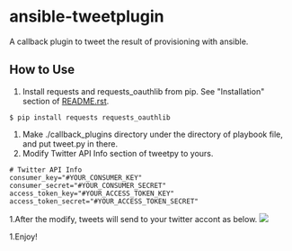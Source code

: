 # ansible-tweetplugin
A callback plugin to tweet the result of provisioning with ansible.

## How to Use
1. Install requests and requests_oauthlib from pip. See "Installation" section of [README.rst](https://github.com/requests/requests-oauthlib/blob/master/README.rst).
```
$ pip install requests requests_oauthlib
```
1. Make ./callback_plugins directory under the directory of playbook file, and put tweet.py in there.
1. Modify Twitter API Info section of tweetpy to yours.
```
# Twitter API Info
consumer_key="#YOUR_CONSUMER_KEY"
consumer_secret="#YOUR_CONSUMER_SECRET"
access_token_key="#YOUR_ACCESS_TOKEN_KEY"
access_token_secret="#YOUR_ACCESS_TOKEN_SECRET"
```
1.After the modify, tweets will send to your twitter accont as below.
<img src="https://pbs.twimg.com/media/DVLPEctV4AACT1e.jpg">

1.Enjoy!
